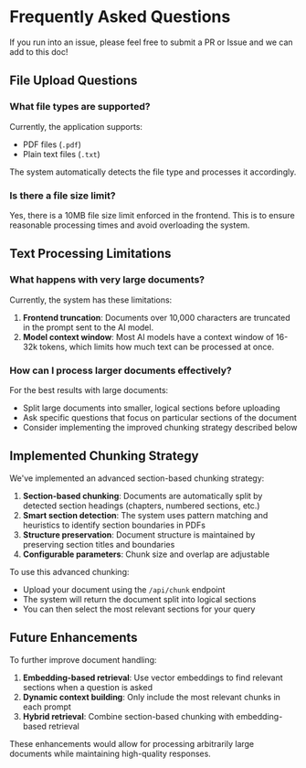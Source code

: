 # Frequently Asked Questions

If you run into an issue, please feel free to submit a PR or Issue and we can add to this doc!

## File Upload Questions

### What file types are supported?
Currently, the application supports:
- PDF files (`.pdf`)
- Plain text files (`.txt`)

The system automatically detects the file type and processes it accordingly.

### Is there a file size limit?
Yes, there is a 10MB file size limit enforced in the frontend. This is to ensure reasonable processing times and avoid overloading the system.

## Text Processing Limitations

### What happens with very large documents?
Currently, the system has these limitations:

1. **Frontend truncation**: Documents over 10,000 characters are truncated in the prompt sent to the AI model.
2. **Model context window**: Most AI models have a context window of 16-32k tokens, which limits how much text can be processed at once.

### How can I process larger documents effectively?
For the best results with large documents:
- Split large documents into smaller, logical sections before uploading
- Ask specific questions that focus on particular sections of the document
- Consider implementing the improved chunking strategy described below

## Implemented Chunking Strategy

We've implemented an advanced section-based chunking strategy:

1. **Section-based chunking**: Documents are automatically split by detected section headings (chapters, numbered sections, etc.)
2. **Smart section detection**: The system uses pattern matching and heuristics to identify section boundaries in PDFs
3. **Structure preservation**: Document structure is maintained by preserving section titles and boundaries
4. **Configurable parameters**: Chunk size and overlap are adjustable

To use this advanced chunking:
- Upload your document using the `/api/chunk` endpoint
- The system will return the document split into logical sections
- You can then select the most relevant sections for your query

## Future Enhancements

To further improve document handling:
1. **Embedding-based retrieval**: Use vector embeddings to find relevant sections when a question is asked
2. **Dynamic context building**: Only include the most relevant chunks in each prompt
3. **Hybrid retrieval**: Combine section-based chunking with embedding-based retrieval

These enhancements would allow for processing arbitrarily large documents while maintaining high-quality responses.
